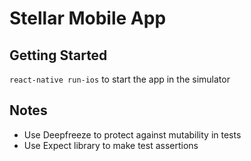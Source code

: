 # Stellar Mobile App

## Getting Started
`react-native run-ios` to start the app in the simulator

## Notes
* Use Deepfreeze to protect against mutability in tests
* Use Expect library to make test assertions
